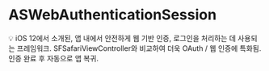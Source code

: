 # ASWebAuthenticationSession

<aside>
💡 iOS 12에서 소개된, 앱 내에서 안전하게 웹 기반 인증, 로그인을 처리하는 데 사용되는 프레임워크.
SFSafariViewController와 비교하여 더욱 OAuth / 웹 인증에 특화됨.
인증 완료 후 자동으로 앱 복귀.

</aside>